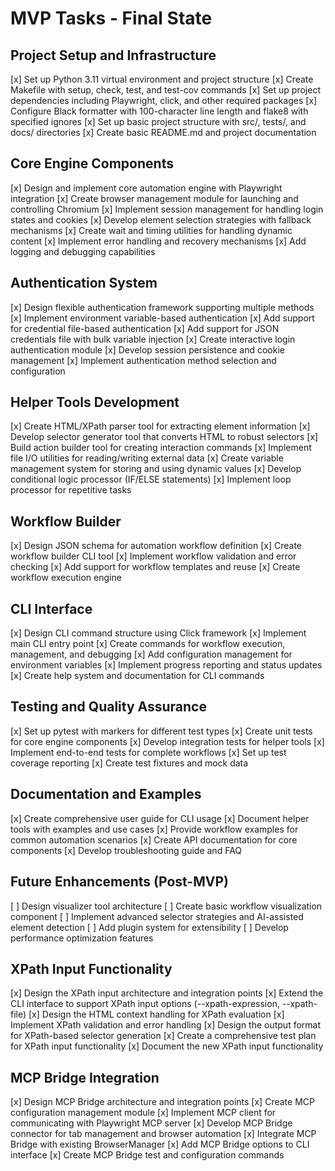 # MVP Tasks - Final State

## Project Setup and Infrastructure
[x] Set up Python 3.11 virtual environment and project structure
[x] Create Makefile with setup, check, test, and test-cov commands
[x] Set up project dependencies including Playwright, click, and other required packages
[x] Configure Black formatter with 100-character line length and flake8 with specified ignores
[x] Set up basic project structure with src/, tests/, and docs/ directories
[x] Create basic README.md and project documentation

## Core Engine Components
[x] Design and implement core automation engine with Playwright integration
[x] Create browser management module for launching and controlling Chromium
[x] Implement session management for handling login states and cookies
[x] Develop element selection strategies with fallback mechanisms
[x] Create wait and timing utilities for handling dynamic content
[x] Implement error handling and recovery mechanisms
[x] Add logging and debugging capabilities

## Authentication System
[x] Design flexible authentication framework supporting multiple methods
[x] Implement environment variable-based authentication
[x] Add support for credential file-based authentication
[x] Add support for JSON credentials file with bulk variable injection
[x] Create interactive login authentication module
[x] Develop session persistence and cookie management
[x] Implement authentication method selection and configuration

## Helper Tools Development
[x] Create HTML/XPath parser tool for extracting element information
[x] Develop selector generator tool that converts HTML to robust selectors
[x] Build action builder tool for creating interaction commands
[x] Implement file I/O utilities for reading/writing external data
[x] Create variable management system for storing and using dynamic values
[x] Develop conditional logic processor (IF/ELSE statements)
[x] Implement loop processor for repetitive tasks

## Workflow Builder
[x] Design JSON schema for automation workflow definition
[x] Create workflow builder CLI tool
[x] Implement workflow validation and error checking
[x] Add support for workflow templates and reuse
[x] Create workflow execution engine

## CLI Interface
[x] Design CLI command structure using Click framework
[x] Implement main CLI entry point
[x] Create commands for workflow execution, management, and debugging
[x] Add configuration management for environment variables
[x] Implement progress reporting and status updates
[x] Create help system and documentation for CLI commands

## Testing and Quality Assurance
[x] Set up pytest with markers for different test types
[x] Create unit tests for core engine components
[x] Develop integration tests for helper tools
[x] Implement end-to-end tests for complete workflows
[x] Set up test coverage reporting
[x] Create test fixtures and mock data

## Documentation and Examples
[x] Create comprehensive user guide for CLI usage
[x] Document helper tools with examples and use cases
[x] Provide workflow examples for common automation scenarios
[x] Create API documentation for core components
[x] Develop troubleshooting guide and FAQ

## Future Enhancements (Post-MVP)
[ ] Design visualizer tool architecture
[ ] Create basic workflow visualization component
[ ] Implement advanced selector strategies and AI-assisted element detection
[ ] Add plugin system for extensibility
[ ] Develop performance optimization features

## XPath Input Functionality
[x] Design the XPath input architecture and integration points
[x] Extend the CLI interface to support XPath input options (--xpath-expression, --xpath-file)
[x] Design the HTML context handling for XPath evaluation
[x] Implement XPath validation and error handling
[x] Design the output format for XPath-based selector generation
[x] Create a comprehensive test plan for XPath input functionality
[x] Document the new XPath input functionality

## MCP Bridge Integration
[x] Design MCP Bridge architecture and integration points
[x] Create MCP configuration management module
[x] Implement MCP client for communicating with Playwright MCP server
[x] Develop MCP Bridge connector for tab management and browser automation
[x] Integrate MCP Bridge with existing BrowserManager
[x] Add MCP Bridge options to CLI interface
[x] Create MCP Bridge test and configuration commands
